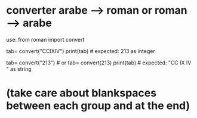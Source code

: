 # converter arabe --> roman or roman --> arabe

use:
from roman import convert

tab= convert("CCIXIV")
print(tab)      # expected: 213 as integer

tab= convert("213")  # or tab= convert(213)
print(tab)      # expected: "CC IX IV "  as string 
# (take care about blankspaces between each group and at the end)
